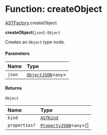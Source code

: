 # Function: createObject

[ASTFactory](/auto-docs/free-layout-editor/modules/ASTFactory.md).createObject

**createObject**(`json`): `Object`

Creates an `Object` type node.

#### Parameters

| Name | Type |
| :------ | :------ |
| `json` | [`ObjectJSON`](/auto-docs/free-layout-editor/interfaces/ObjectJSON.md)<`any`> |

#### Returns

`Object`

| Name | Type |
| :------ | :------ |
| `kind` | [`ASTKind`](/auto-docs/free-layout-editor/enums/ASTKind.md) |
| `properties?` | [`PropertyJSON`](/auto-docs/free-layout-editor/types/PropertyJSON.md)<`any`>\[] |
